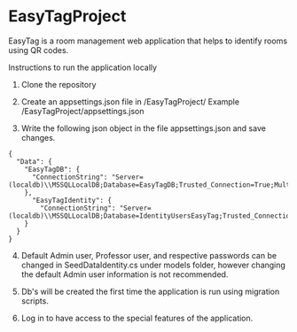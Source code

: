 # EasyTagProject
EasyTag is a room management web application that helps to identify rooms using QR codes. 

Instructions to run the application locally

1. Clone the repository

2. Create an appsettings.json file in /EasyTagProject/
  Example /EasyTagProject/appsettings.json
  
3. Write the following json object in the file appsettings.json and save changes.
  
```  
{
  "Data": {
    "EasyTagDB": {
      "ConnectionString": "Server=(localdb)\\MSSQLLocalDB;Database=EasyTagDB;Trusted_Connection=True;MultipleActiveResultSets=true"
    },
      "EasyTagIdentity": {
        "ConnectionString": "Server=(localdb)\\MSSQLLocalDB;Database=IdentityUsersEasyTag;Trusted_Connection=True;MultipleActiveResultSets=true"
    }
  }
}
```

4. Default Admin user, Professor user, and respective passwords can be changed in SeedDataIdentity.cs under models folder, however changing the default Admin user information is not recommended.

5. Db's will be created the first time the application is run using migration scripts.

6. Log in to have access to the special features of the application.
